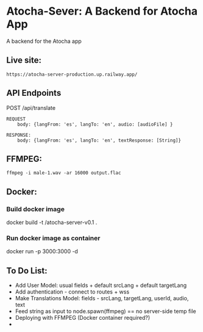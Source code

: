 # Atocha-Sever: A Backend for Atocha App

A backend for the Atocha app

## Live site:

    https://atocha-server-production.up.railway.app/

## API Endpoints

POST /api/translate

    REQUEST
        body: {langFrom: 'es', langTo: 'en', audio: [audioFile] }

    RESPONSE:
        body: {langFrom: 'es', langTo: 'en', textResponse: [String]}

## FFMPEG:

    ffmpeg -i male-1.wav -ar 16000 output.flac

## Docker:
### Build docker image
docker build -t <docker-username>/atocha-server-v0.1 .
### Run docker image as container
docker run -p 3000:3000 -d <docker-image>



## To Do List:
- Add User Model: usual fields + default srcLang + default targetLang 
- Add authentication - connect to routes + wss
- Make Translations Model: fields - srcLang, targetLang, userId, audio, text
- Feed string as input to node.spawn(ffmpeg) == no server-side temp file 
- Deploying with FFMPEG (Docker container required?)
-
